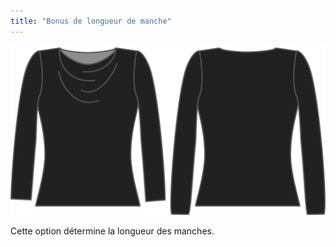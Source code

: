 ```yaml
---
title: "Bonus de longueur de manche"
---
```


![L'option bonus de longueur des manches sur Diana](./sleevelengthbonus.svg)

Cette option détermine la longueur des manches.




